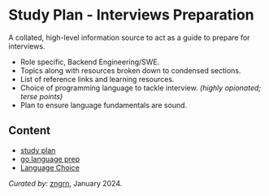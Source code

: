 # Study Plan - Interviews Preparation

A collated, high-level information source to act as a guide to prepare for interviews.
  - Role specific, Backend Engineering/SWE.
  - Topics along with resources broken down to condensed sections.
  - List of reference links and learning resources.
  - Choice of programming language to tackle interview. *(highly opionated; terse points)*
  - Plan to ensure language fundamentals are sound.

## Content
 - [study plan](./study-plans.md)
 - [go language prep](./golang-considerations-and-learnings.md)
 - [Language Choice](./language-choice.md)

*Curated by:* [zngrn](https://github.com/zngrn), January 2024.
